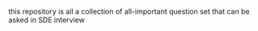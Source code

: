 this repository is all a collection of all-important question set that can be asked in SDE interview 
